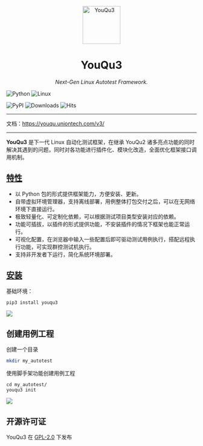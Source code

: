 <p align="center">
  <a href="https://github.com/linuxdeepin/youqu">
    <img src="./docs/assets/logo.png" width="100" alt="YouQu3">
  </a>
</p>
<h1 align="center">YouQu3</h1>
<p align="center">
    <em>Next-Gen Linux Autotest Framework.</em>
</p>


![Python](https://img.shields.io/badge/Python-007CFF?style=for-the-badge&logo=Python&logoColor=white)
![Linux](https://img.shields.io/badge/Linux-007CFF?style=for-the-badge&logo=linux&logoColor=white)

![PyPI](https://img.shields.io/pypi/v/youqu3?style=flat&logo=github&link=https%3A%2F%2Fpypi.org%2Fproject%2Fyouqu3%2F&color=%23F79431)
![Downloads](https://static.pepy.tech/badge/youqu3)
![Hits](https://hits.sh/github.com/linuxdeepin/youqu.svg?style=flat&label=visitors&color=blue)

--------------

文档：https://youqu.uniontech.com/v3/

--------------

**YouQu3** 是下一代 Linux 自动化测试框架，在继承 YouQu2 诸多亮点功能的同时解决其遇到的问题，同时对各功能进行插件化、模块化改造，全面优化框架接口调用机制。

## [特性]()

- 以 Python 包的形式提供框架能力，方便安装、更新。
- 自带虚拟环境管理器，支持离线部署，用例整体打包交付之后，可以在无网络环境下直接运行。
- 极致轻量化、可定制化依赖，可以根据测试项目类型安装对应的依赖。
- 功能可插拔，以插件的形式提供功能，不安装插件的情况下框架也能正常运行。
- 可视化配置，在浏览器中输入一些配置后即可驱动测试用例执行，搭配远程执行功能，可实现群控测试机执行。
- 支持非开发者下运行，简化系统环境部署。

## [安装]()

基础环境：

```shell
pip3 install youqu3
```

![](docs/assets/install.gif)

## 创建用例工程

创建一个目录

```bash
mkdir my_autotest
```

使用脚手架功能创建用例工程

```shell
cd my_autotest/
youqu3 init
```

![](docs/assets/init.gif)

## 开源许可证

YouQu3 在 [GPL-2.0](https://github.com/linuxdeepin/youqu/blob/main/LICENSE) 下发布
